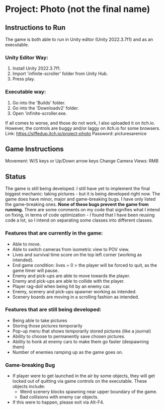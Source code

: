 # Project: Photo (not the final name)
## Instructions to Run
The game is both able to run in Unity editor (Unity 2022.3.7f1) and as an executable.

### Unity Editor Way:
1. Install Unity 2022.3.7f1.
2. Import 'infinite-scroller' folder from Unity Hub.
3. Press play.

### Executable way:
1. Go into the 'Builds' folder.
2. Go into the 'Downloadv2' folder.
3. Open 'infinite-scroller.exe.

If all comes to worse, and those do not work, I also uploaded it on itch.io. However, the controls are buggy and/or laggy on itch.io for some browsers.
Link: https://siffedup.itch.io/project-photo
Password: picturesarenice

## Game Instructions
Movement: W/S keys or Up/Down arrow keys
Change Camera Views: RMB

## Status
The game is still being developed. I still have yet to implement the final biggest mechanic: taking pictures - but it is being developed right now.
The game does have minor, major and game-breaking bugs. I have only listed the game-breaking ones. **None of these bugs prevent the game from running.** 
There are some comments on my code that signifies what I intend on fixing, in terms of code optimization - I found that I have been reusing code a lot, so I
intend on separating some classes into different classes.

### Features that are currently in the game:
- Able to move.
- Able to switch cameras from isometric view to POV view.
- Lives and survival time score on the top left corner (working as intended).
- End game condition: lives = 0 > the player will be forced to quit, as the game timer will pause.
- Enemy and pick-ups are able to move towards the player.
- Enemy and pick-ups are able to collide with the player.
- Player rag-doll when being hit by an enemy car.
- Enemy, scenery and pick-ups spawner working as intended.
- Scenery boards are moving in a scrolling fashion as intended.

### Features that are still being developed:
- Being able to take pictures
- Storing those pictures temporarily
- Pop-up menu that shows temporarily stored pictures (like a journal)
- Ability to choose to permanently save chosen pictures.
- Ability to honk at enemy cars to make them go faster (despawning them)
- Number of enemies ramping up as the game goes on.

### Game-breaking Bug
- If player were to get launched in the air by some objects, they will get locked out of quitting via game controls on the executable. These objects include:
    - Weird scenery blocks spawning near upper boundary of the game.
    - Bad collisions with enemy car objects.
- If this were to happen, please exit via Alt-F4.


